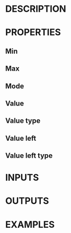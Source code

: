 # DESCRIPTION

# PROPERTIES

## Min

## Max

## Mode

## Value

## Value type

## Value left

## Value left type

# INPUTS

# OUTPUTS

# EXAMPLES
